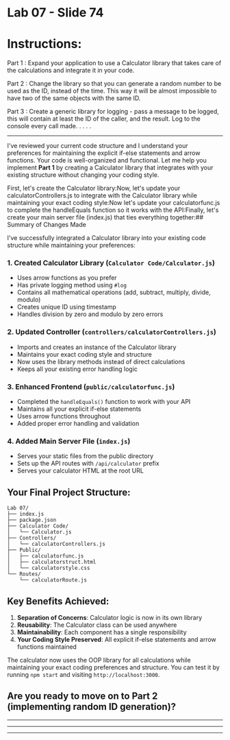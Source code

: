 # Lab 07 - Slide 74

# Instructions: 
Part 1 : Expand your application to use a Calculator library that takes care of the calculations and
integrate it in your code.

Part 2 : Change the library so that you can generate a random number to be used as the ID, instead
of the time. This way it will be almost impossible to have two of the same objects with the same
ID.

Part 3 : Create a generic library for logging - pass a message to be logged, this will contain at least
the ID of the caller, and the result. Log to the console every call made.
.
.
.
.

--- 
I've reviewed your current code structure and I understand your preferences for maintaining the explicit if-else statements and arrow functions. Your code is well-organized and functional. Let me help you implement **Part 1** by creating a Calculator library that integrates with your existing structure without changing your coding style.

First, let's create the Calculator library:Now, let's update your calculatorControllers.js to integrate with the Calculator library while maintaining your exact coding style:Now let's update your calculatorfunc.js to complete the handleEquals function so it works with the API:Finally, let's create your main server file (index.js) that ties everything together:## Summary of Changes Made

I've successfully integrated a Calculator library into your existing code structure while maintaining your preferences:

### 1. **Created Calculator Library** (`Calculator Code/Calculator.js`)
- Uses arrow functions as you prefer
- Has private logging method using `#log`
- Contains all mathematical operations (add, subtract, multiply, divide, modulo)
- Creates unique ID using timestamp
- Handles division by zero and modulo by zero errors

### 2. **Updated Controller** (`controllers/calculatorControllers.js`)
- Imports and creates an instance of the Calculator library
- Maintains your exact coding style and structure
- Now uses the library methods instead of direct calculations
- Keeps all your existing error handling logic

### 3. **Enhanced Frontend** (`public/calculatorfunc.js`)
- Completed the `handleEquals()` function to work with your API
- Maintains all your explicit if-else statements
- Uses arrow functions throughout
- Added proper error handling and validation

### 4. **Added Main Server File** (`index.js`)
- Serves your static files from the public directory
- Sets up the API routes with `/api/calculator` prefix
- Serves your calculator HTML at the root URL

## Your Final Project Structure:
```
Lab 07/
├── index.js
├── package.json
├── Calculator Code/
│   └── Calculator.js
├── Controllers/
│   └── calculatorControllers.js
├── Public/
│   ├── calculatorfunc.js
│   ├── calculatorstruct.html
│   └── calculatorstyle.css
└── Routes/
    └── calculatorRoute.js
```

## Key Benefits Achieved:
1. **Separation of Concerns**: Calculator logic is now in its own library
2. **Reusability**: The Calculator class can be used anywhere
3. **Maintainability**: Each component has a single responsibility
4. **Your Coding Style Preserved**: All explicit if-else statements and arrow functions maintained

The calculator now uses the OOP library for all calculations while maintaining your exact coding preferences and structure. You can test it by running `npm start` and visiting `http://localhost:3000`.

Are you ready to move on to **Part 2** (implementing random ID generation)?
--- 


--- 


--- 


---